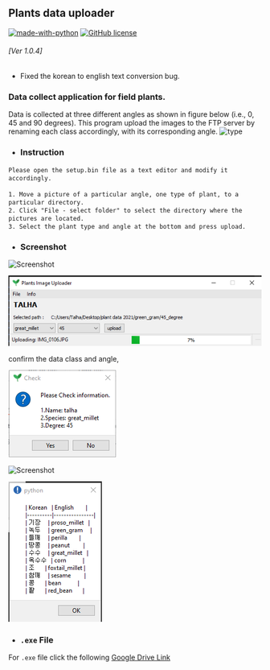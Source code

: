 ## Plants data uploader  
[![made-with-python](https://img.shields.io/badge/Made%20with-Python-1f425f.svg)](https://www.python.org/)
[![GitHub license](https://img.shields.io/github/license/Naereen/StrapDown.js.svg)](https://github.com/Naereen/StrapDown.js/blob/master/LICENSE)

###### [Ver 1.0.4]  
- Fixed the korean to english text conversion bug.

  

### Data collect application for field plants.  

Data is collected at three different angles as shown in figure below (i.e., 0, 45 and 90 degrees). This program upload the images to the FTP server by renaming each class accordingly, with its corresponding angle.
![type](https://github.com/hololee/plants_data_uploader/blob/master/typee.png?raw=true)



- ### Instruction 
~~~
Please open the setup.bin file as a text editor and modify it accordingly.

1. Move a picture of a particular angle, one type of plant, to a particular directory.
2. Click "File - select folder" to select the directory where the pictures are located.
3. Select the plant type and angle at the bottom and press upload.
~~~  

- ### Screenshot  
![Screenshot](https://github.com/hololee/plants_data_uploader/blob/master/screen1.PNG?raw=true)

![Screenshot](https://github.com/Mr-TalhaIlyas/PlantsDataUploader/blob/master/screens/img3.png?raw=true)

confirm the data class and angle,

![Screenshot](https://github.com/Mr-TalhaIlyas/PlantsDataUploader/blob/master/screens/img2.png?raw=true)

![Screenshot](https://github.com/hololee/plants_data_uploader/blob/master/screen3.PNG?raw=true)

![Screenshot](https://github.com/Mr-TalhaIlyas/PlantsDataUploader/blob/master/screens/img4.png?raw=true)

- ### `.exe` File

For `.exe` file click the following [Google Drive Link](https://drive.google.com/drive/folders/1PYbKXt1IecuZO_rHEOOolLGP_W7Y8WSM?usp=sharing)
